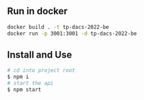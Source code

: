 ## Run in docker

```sh
docker build . -t tp-dacs-2022-be
docker run -p 3001:3001 -d tp-dacs-2022-be
```

## Install and Use

```sh
# cd into project root
$ npm i
# start the api
$ npm start
```
